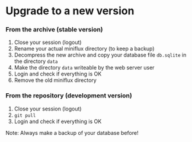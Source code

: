 Upgrade to a new version
========================

### From the archive (stable version)

1. Close your session (logout)
2. Rename your actual miniflux directory (to keep a backup)
3. Decompress the new archive and copy your database file `db.sqlite` in the directory `data`
4. Make the directory `data` writeable by the web server user
5. Login and check if everything is OK
6. Remove the old miniflux directory

### From the repository (development version)

1. Close your session (logout)
2. `git pull`
3. Login and check if everything is OK

Note: Always make a backup of your database before!
